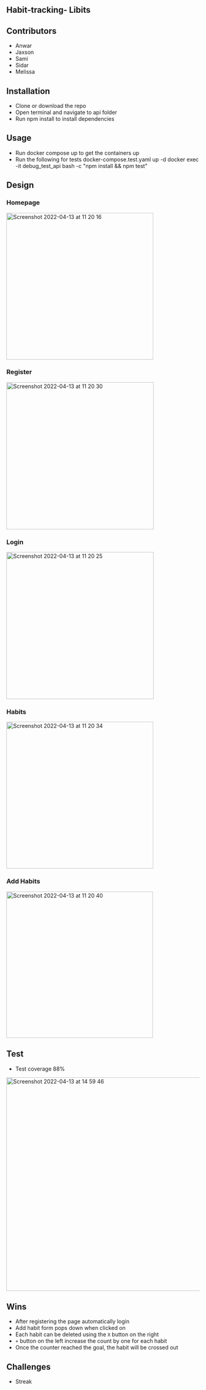 ## Habit-tracking- Libits

## Contributors 
- Anwar
- Jaxson
- Sami
- Sidar
- Melissa

## Installation
- Clone or download the repo
- Open terminal and navigate to api folder
- Run npm install to install dependencies

## Usage
- Run docker compose up to get the containers up
- Run the following for tests
docker-compose.test.yaml up -d
docker exec -it debug_test_api bash -c "npm install && npm test"

## Design
### Homepage
<img width="383" alt="Screenshot 2022-04-13 at 11 20 16" src="https://user-images.githubusercontent.com/58670404/163163053-8f8bda46-dd80-486f-aa7b-5b850d85144a.png">

### Register
<img width="384" alt="Screenshot 2022-04-13 at 11 20 30" src="https://user-images.githubusercontent.com/58670404/163163622-7cc36463-53c2-4c14-b545-746c0185199a.png"> 

### Login
<img width="384" alt="Screenshot 2022-04-13 at 11 20 25" src="https://user-images.githubusercontent.com/58670404/163163589-7970052d-c04d-430d-882c-2b8157f27fad.png">
 

### Habits
<img width="383" alt="Screenshot 2022-04-13 at 11 20 34" src="https://user-images.githubusercontent.com/58670404/163164072-c9ff44ac-b607-4c76-9393-de157b69f205.png">

### Add Habits
<img width="382" alt="Screenshot 2022-04-13 at 11 20 40" src="https://user-images.githubusercontent.com/58670404/163164197-10d7945c-b053-40c8-8a85-6f1b11e7f737.png">

## Test
- Test coverage 88%
<img width="557" alt="Screenshot 2022-04-13 at 14 59 46" src="https://user-images.githubusercontent.com/58670404/163197566-600b60ad-dac1-4e28-ac37-87fd8aa82357.png">


## Wins
- After registering the page automatically login 
- Add habit form pops down when clicked on 
- Each habit can be deleted using the `X` button on the right 
- `+` button on the left increase the count by one for each habit
- Once the counter reached the goal, the habit will be crossed out 

## Challenges
- Streak 
